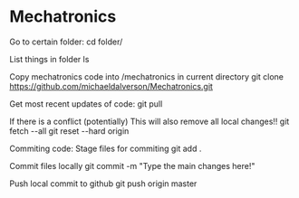 # Mechatronics
Go to certain folder:
cd folder/ 

List things in folder
ls

Copy mechatronics code into /mechatronics in current directory
git clone https://github.com/michaeldalverson/Mechatronics.git

Get most recent updates of code:
git pull

If there is a conflict (potentially) This will also remove all local changes!!
git fetch --all
git reset --hard origin


Commiting code:
Stage files for commiting
git add .

Commit files locally
git commit -m "Type the main changes here!"

Push local commit to github
git push origin master
